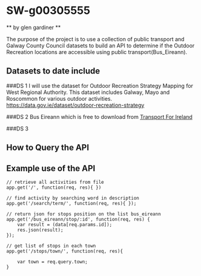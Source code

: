 

# SW-g00305555


** by glen gardiner **


The purpose of the project is to use a collection of public transport and Galway County Council datasets to build an API to determine if the Outdoor Recreation locations are accessible using public transport(Bus_Eireann).


## Datasets to date include


###DS 1
I will use the dataset for Outdoor Recreation Strategy Mapping for West Regional Authority.
This dataset includes Galway, Mayo and Roscommon for various outdoor activities.
https://data.gov.ie/dataset/outdoor-recreation-strategy


###DS 2
Bus Eireann which is free to download from [Transport For Ireland](www.transportforireland.ie/transitData/PT_Data.html.)


###DS 3


## How to Query the API




## Example use of the API

```
// retrieve all activities from file
app.get('/', function(req, res){ })

```


```
// find activity by searching word in description
app.get('/search/term/', function(req, res){ });

```

```
// return json for stops position on the list bus_eireann
app.get('/bus_eireann/stop/:id', function(req, res) {
	var result = (data[req.params.id]);
  	res.json(result);
});
```

```
// get list of stops in each town
app.get('/stops/town/', function(req, res){

	var town = req.query.town;
}
```

